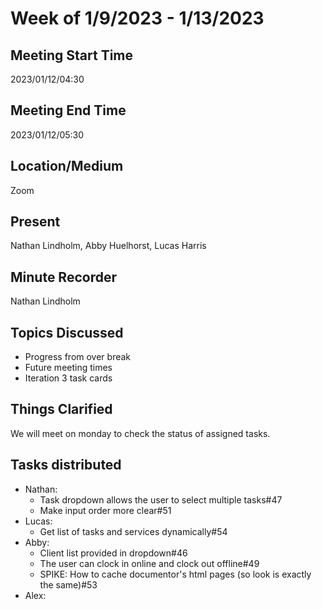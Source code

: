 # Week of 1/9/2023 - 1/13/2023

## Meeting Start Time 

2023/01/12/04:30

## Meeting End Time

2023/01/12/05:30

## Location/Medium

Zoom

## Present

Nathan Lindholm, Abby Huelhorst, Lucas Harris

## Minute Recorder

Nathan Lindholm

## Topics Discussed

- Progress from over break
- Future meeting times
- Iteration 3 task cards

## Things Clarified

We will meet on monday to check the status of assigned tasks. 

## Tasks distributed

- Nathan: 
  - Task dropdown allows the user to select multiple tasks#47
  - Make input order more clear#51
- Lucas: 
  - Get list of tasks and services dynamically#54
- Abby:
  - Client list provided in dropdown#46
  - The user can clock in online and clock out offline#49
  - SPIKE: How to cache documentor's html pages (so look is exactly the same)#53
- Alex:
